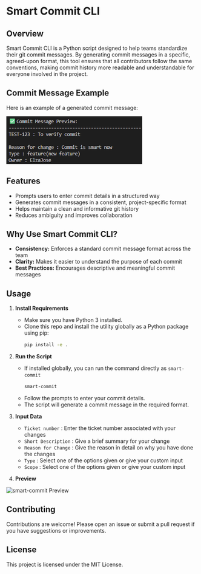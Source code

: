 # Smart Commit CLI

## Overview

Smart Commit CLI is a Python script designed to help teams standardize their git commit messages. By generating commit messages in a specific, agreed-upon format, this tool ensures that all contributors follow the same conventions, making commit history more readable and understandable for everyone involved in the project.

## Commit Message Example

Here is an example of a generated commit message:

![Commit Message Example](Preview/CommitMsg.png)

## Features
- Prompts users to enter commit details in a structured way
- Generates commit messages in a consistent, project-specific format
- Helps maintain a clean and informative git history
- Reduces ambiguity and improves collaboration

## Why Use Smart Commit CLI?
- **Consistency:** Enforces a standard commit message format across the team
- **Clarity:** Makes it easier to understand the purpose of each commit
- **Best Practices:** Encourages descriptive and meaningful commit messages

## Usage

1. **Install Requirements**
	 - Make sure you have Python 3 installed.
     - Clone this repo and install the utility globally as a Python package using pip:
        ```bash
        pip install -e .
        ``` 

2. **Run the Script**
	- If installed globally, you can run the command directly as `smart-commit`
		```bash
		smart-commit
		```
	- Follow the prompts to enter your commit details.
	- The script will generate a commit message in the required format.

3. **Input Data**
    - `Ticket number` : Enter the ticket number associated with your changes
    - `Short Description` : Give a brief summary for your change 
    - `Reason for Change` : Give the reason in detail on why you have done the changes
    - `Type` : Select one of the options given or give your custom input 
    - `Scope` : Select one of the options given or give your custom input

4. **Preview**

![smart-commit Preview](Preview/Preview.gif)

## Contributing

Contributions are welcome! Please open an issue or submit a pull request if you have suggestions or improvements.

## License

This project is licensed under the MIT License.
